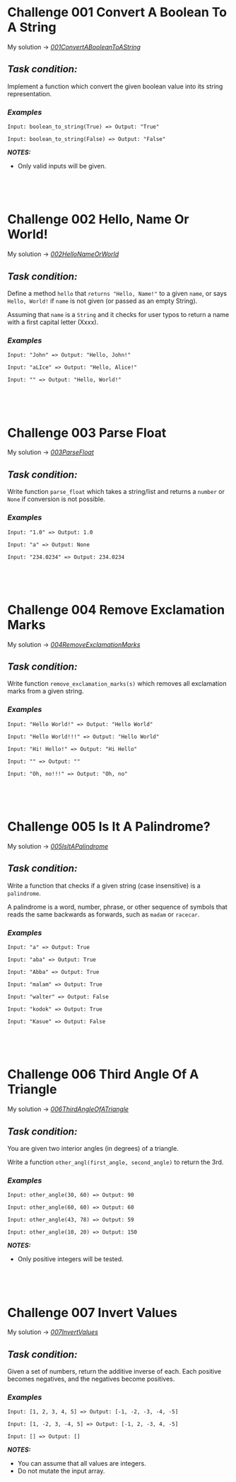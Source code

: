 # Challenge 001 Convert A Boolean To A String

My solution -> *[001ConvertABooleanToAString](001ConvertABooleanToAString.py)*

## **_Task condition:_**

Implement a function which convert the given boolean value into its string representation.

### **_Examples_**

```
Input: boolean_to_string(True) => Output: "True"

Input: boolean_to_string(False) => Output: "False"
```

**_NOTES:_**

- Only valid inputs will be given.

#

<br />

# Challenge 002 Hello, Name Or World!

My solution -> *[002HelloNameOrWorld](002HelloNameOrWorld.py)*

## **_Task condition:_**

Define a method `hello` that `returns "Hello, Name!"` to a given `name`, or says `Hello, World!` if `name` is not given (or passed as an empty String).

Assuming that `name` is a `String` and it checks for user typos to return a name with a first capital letter (Xxxx).

### **_Examples_**

```
Input: "John" => Output: "Hello, John!"

Input: "aLIce" => Output: "Hello, Alice!"

Input: "" => Output: "Hello, World!"
```

#

<br />

# Challenge 003 Parse Float

My solution -> *[003ParseFloat](003ParseFloat.py)*

## **_Task condition:_**

Write function `parse_float` which takes a string/list and returns a `number` or `None` if conversion is not possible.

### **_Examples_**

```
Input: "1.0" => Output: 1.0

Input: "a" => Output: None

Input: "234.0234" => Output: 234.0234
```

#

<br />

# Challenge 004 Remove Exclamation Marks

My solution -> *[004RemoveExclamationMarks](004RemoveExclamationMarks.py)*

## **_Task condition:_**

Write function `remove_exclamation_marks(s)` which removes all exclamation marks from a given string.

### **_Examples_**

```
Input: "Hello World!" => Output: "Hello World"

Input: "Hello World!!!" => Output: "Hello World"

Input: "Hi! Hello!" => Output: "Hi Hello"

Input: "" => Output: ""

Input: "Oh, no!!!" => Output: "Oh, no"
```

#

<br />

# Challenge 005 Is It A Palindrome?

My solution -> *[005IsItAPalindrome](005IsItAPalindrome.py)*

## **_Task condition:_**

Write a function that checks if a given string (case insensitive) is a `palindrome`.

A palindrome is a word, number, phrase, or other sequence of symbols that reads the same backwards as forwards, such as `madam` or `racecar`.

### **_Examples_**

```
Input: "a" => Output: True

Input: "aba" => Output: True

Input: "Abba" => Output: True

Input: "malam" => Output: True

Input: "walter" => Output: False

Input: "kodok" => Output: True

Input: "Kasue" => Output: False
```

#

<br />

# Challenge 006 Third Angle Of A Triangle

My solution -> *[006ThirdAngleOfATriangle](006ThirdAngleOfATriangle.py)*

## **_Task condition:_**

You are given two interior angles (in degrees) of a triangle.

Write a function `other_angl(first_angle, second_angle)` to return the 3rd.

### **_Examples_**

```
Input: other_angle(30, 60) => Output: 90

Input: other_angle(60, 60) => Output: 60

Input: other_angle(43, 78) => Output: 59

Input: other_angle(10, 20) => Output: 150
```

**_NOTES:_**

- Only positive integers will be tested.

#

<br />

# Challenge 007 Invert Values

My solution -> *[007InvertValues](007InvertValues.py)*

## **_Task condition:_**

Given a set of numbers, return the additive inverse of each. Each positive becomes negatives, and the negatives become positives.

### **_Examples_**

```
Input: [1, 2, 3, 4, 5] => Output: [-1, -2, -3, -4, -5]

Input: [1, -2, 3, -4, 5] => Output: [-1, 2, -3, 4, -5]

Input: [] => Output: []
```

**_NOTES:_**

- You can assume that all values are integers.
- Do not mutate the input array.

#

<br />